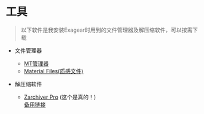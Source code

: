 # 工具

> 以下软件是我安装Exagear时用到的文件管理器及解压缩软件，可以按需下载

- 文件管理器
  - [MT管理器](https://www.coolapk.com/game/21048/)
  - [Material Files(质感文件)](https://www.coolapk.com/apk/me.zhanghai.android.files)

- 解压缩软件
  - [Zarchiver Pro](https://takuya.lanzouw.com/ikE5Tvycsmh) (这个是真的！)  
  [备用链接](https://frisol.lanzoui.com/iyITBh0ukwj)
